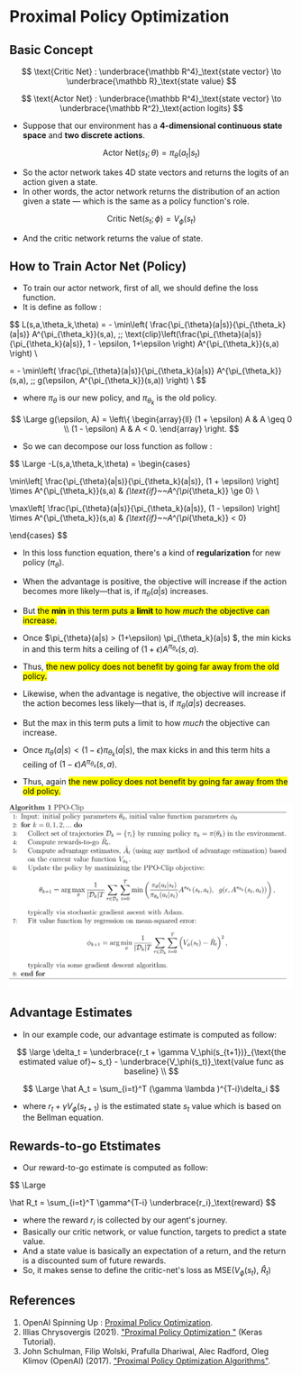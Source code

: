 # Proximal Policy Optimization

## Basic Concept

$$
\text{Critic Net} : \underbrace{\mathbb R^4}_\text{state vector} \to \underbrace{\mathbb R}_\text{state value}
$$

$$
\text{Actor Net} : \underbrace{\mathbb R^4}_\text{state vector} \to \underbrace{\mathbb R^2}_\text{action logits}
$$

* Suppose that our environment has a **4-dimensional continuous state space** and **two discrete actions**.

$$
\text{Actor Net}(s_t; \theta) = \pi_\theta(a_t | s_t)
$$

* So the actor network takes 4D state vectors and returns the logits of an action given a state.
* In other words, the actor network returns the distribution of an action given a state — which is the same as a policy function's role.

$$
\text{Critic Net}(s_t; \phi) = V_\phi(s_t)
$$

* And the critic network returns the value of state.





## How to Train Actor Net (Policy)

* To train our actor network, first of all, we should define the loss function.
* It is define as follow :

$$
L(s,a,\theta_k,\theta) 
= - \min\left(
\frac{\pi_{\theta}(a|s)}{\pi_{\theta_k}(a|s)}  A^{\pi_{\theta_k}}(s,a), \;\;
\text{clip}\left(\frac{\pi_{\theta}(a|s)}{\pi_{\theta_k}(a|s)}, 1 - \epsilon, 1+\epsilon \right) A^{\pi_{\theta_k}}(s,a)
\right) \\

= - \min\left(
\frac{\pi_{\theta}(a|s)}{\pi_{\theta_k}(a|s)}  A^{\pi_{\theta_k}}(s,a), \;\;
g(\epsilon, A^{\pi_{\theta_k}}(s,a))
\right) \\
$$

* where $\pi_\theta$ is our new policy, and $\pi_{\theta_k}$ is the old policy. 

$$
\Large
g(\epsilon, A) = \left\{
    \begin{array}{ll}
    (1 + \epsilon) A & A \geq 0 \\
    (1 - \epsilon) A & A < 0.
    \end{array}
    \right.
$$

* So we can decompose our loss function as follow :

$$
\Large
-L(s,a,\theta_k,\theta) = \begin{cases}

\min\left[
\frac{\pi_{\theta}(a|s)}{\pi_{\theta_k}(a|s)}, (1 + \epsilon)
\right] \times  A^{\pi_{\theta_k}}(s,a) & _{\text{if}~~A^{\pi_{\theta_k}} \ge 0}
\\

\max\left[
\frac{\pi_{\theta}(a|s)}{\pi_{\theta_k}(a|s)}, (1 - \epsilon)
\right] \times  A^{\pi_{\theta_k}}(s,a) 
& _{\text{if}~~A^{\pi_{\theta_k}} < 0}

\end{cases}
$$

* In this loss function equation, there's a kind of **regularization** for new policy ($\pi_\theta$).
* When the advantage is positive, the objective will increase if the action becomes more likely—that is, if $\pi_{\theta}(a|s)$ increases. 
* But <mark>the **min** in this term puts a **limit** to how *much* the objective can increase.</mark> 
* Once $\pi_{\theta}(a|s) > (1+\epsilon) \pi_{\theta_k}(a|s) $, the min kicks in and this term hits a ceiling of $(1+\epsilon) A^{\pi_{\theta_k}}(s,a)$. 
* Thus, <mark>the new policy does not benefit by going far away from the old policy.</mark>

* Likewise, when the advantage is negative, the objective will increase if the action becomes less likely—that is, if $\pi_{\theta}(a|s)$ decreases. 
* But the max in this term puts a limit to how *much* the objective can increase. 
* Once $\pi_{\theta}(a|s) < (1-\epsilon) \pi_{\theta_k}(a|s)$, the max kicks in and this term hits a ceiling of $(1-\epsilon) A^{\pi_{\theta_k}}(s,a)$. 
* Thus, again <mark>the new policy does not benefit by going far away from the old policy.</mark>





![Screenshot from 2022-12-26 14-39-57](pseudo-code.png)





## Advantage Estimates

* In our example code, our advantage estimate is computed as follow:

$$
\large
\delta_t = \underbrace{r_t + \gamma V_\phi(s_{t+1})}_{\text{the estimated value of}~ s_t} - 
\underbrace{V_\phi(s_t)}_\text{value func as baseline} \\
$$

$$
\Large
\hat A_t = \sum_{i=t}^T  (\gamma \lambda )^{T-i}\delta_i
$$

* where $r_t + \gamma V_\phi(s_{t+1})$ is the estimated state $s_t$ value which is based on the Bellman equation.





## Rewards-to-go Etstimates

* Our reward-to-go estimate is computed as follow:

$$
\Large

\hat R_t = \sum_{i=t}^T \gamma^{T-i} \underbrace{r_i}_\text{reward}
$$

* where the reward $r_i$ is collected by our agent's journey.
* Basically our critic network, or value function, targets to predict a state value.
* And a state value is basically an expectation of a return, and the return is a discounted sum of future rewards.
* So, it makes sense to define the critic-net's loss as $\text{MSE}(V_\phi(s_t),~ \hat R_t)$



















## References

1. OpenAI Spinning Up : [Proximal Policy Optimization](https://spinningup.openai.com/en/latest/algorithms/ppo.html).
2. Illias Chrysovergis (2021). ["Proximal Policy Optimization
"](https://keras.io/examples/rl/ppo_cartpole/) (Keras Tutorial).
3. John Schulman, Filip Wolski, Prafulla Dhariwal, Alec Radford, Oleg Klimov (OpenAI) (2017). ["Proximal Policy Optimization Algorithms"](https://arxiv.org/abs/1707.06347).
